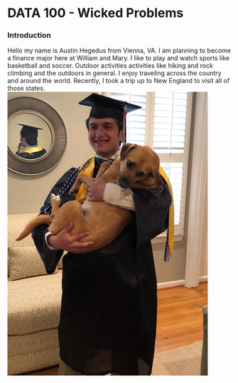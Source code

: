 # DATA 100 - Wicked Problems
### Introduction
Hello my name is Austin Hegedus from Vienna, VA.  I am planning to become a finance major here at William and Mary.  I like to play and watch sports like basketball and soccer.  Outdoor activities activities like hiking and rock climbing and the outdoors in general.  I enjoy traveling across the country and around the world.  Recently, I took a trip up to New England to visit all of those states.
![](image0.jpeg)

